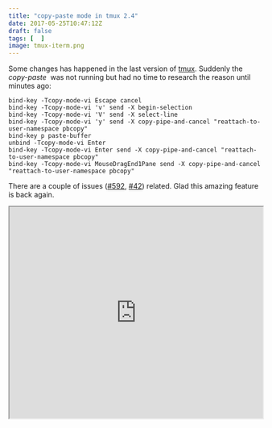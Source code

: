 ```yaml
---
title: "copy-paste mode in tmux 2.4"
date: 2017-05-25T10:47:12Z
draft: false
tags: [  ]
image: tmux-iterm.png
---
```


<p>Some changes has happened in the last version of <a href="https://tmux.github.io/">tmux</a>. Suddenly the <em>copy-paste </em>&nbsp;was not running but had no time to research the reason until minutes ago:</p>

```
bind-key -Tcopy-mode-vi Escape cancel
bind-key -Tcopy-mode-vi 'v' send -X begin-selection
bind-key -Tcopy-mode-vi 'V' send -X select-line
bind-key -Tcopy-mode-vi 'y' send -X copy-pipe-and-cancel "reattach-to-user-namespace pbcopy"
bind-key p paste-buffer
unbind -Tcopy-mode-vi Enter
bind-key -Tcopy-mode-vi Enter send -X copy-pipe-and-cancel "reattach-to-user-namespace pbcopy"
bind-key -Tcopy-mode-vi MouseDragEnd1Pane send -X copy-pipe-and-cancel "reattach-to-user-namespace pbcopy"
```

<p>There are a couple of issues (<a href="https://github.com/tmux/tmux/issues/592">#592</a>, <a href="https://github.com/gpakosz/.tmux/issues/42">#42</a>) related. Glad this amazing feature is back again.</p>
<p><iframe src="https://www.youtube.com/embed/ho4355YKf4Y" width="100%" height="420"></iframe></p>
